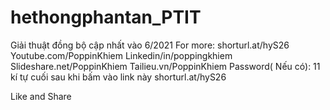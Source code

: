 # hethongphantan_PTIT
Giải thuật đồng bộ cập nhất vào 6/2021
For more: shorturl.at/hyS26
Youtube.com/PoppinKhiem
Linkedin/in/poppingkhiem
Slideshare.net/PoppinKhiem
Tailieu.vn/PoppinKhiem
Password( Nếu có): 11 kí tự cuối sau khi bấm vào link này shorturl.at/hyS26

Like and Share
